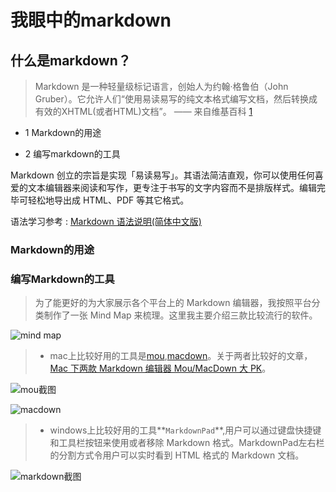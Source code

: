 # 我眼中的markdown
## 什么是markdown？
> Markdown 是一种轻量级标记语言，创始人为约翰·格鲁伯（John Gruber）。它允许人们“使用易读易写的纯文本格式编写文档，然后转换成有效的XHTML(或者HTML)文档”。 —— 来自维基百科 [1](http://zh.wikipedia.org/zh-cn/Markdown)


- 1 Markdown的用途

- 2 编写markdown的工具



Markdown 创立的宗旨是实现「易读易写」。其语法简洁直观，你可以使用任何喜爱的文本编辑器来阅读和写作，更专注于书写的文字内容而不是排版样式。编辑完毕可轻松地导出成 HTML、PDF 等其它格式。

语法学习参考 : [Markdown 语法说明(简体中文版)](http://wowubuntu.com/markdown/)

### Markdown的用途



### 编写Markdown的工具
> 为了能更好的为大家展示各个平台上的 Markdown 编辑器，我按照平台分类制作了一张 Mind Map 来梳理。这里我主要介绍三款比较流行的软件。

![mind map](http://git.oschina.net/homework1/PictureResource/raw/master/pictureRes/mind_map_markdown.jpg?dir=0&filepath=pictureRes%2Fmind_map_markdown.jpg&oid=062572999c61f39bb3713f8f49665ee528ad4502&sha=04c3d241a6fd148f55b0a77aa44781947a17e329)

> * mac上比较好用的工具是[mou](http://25.io/mou/),[macdown](http://macdown.uranusjr.com/)。关于两者比较好的文章，[Mac 下两款 Markdown 编辑器 Mou/MacDown 大 PK](http://www.jianshu.com/p/6c157af09e84)。

![mou截图](http://cms.csdnimg.cn/article/201405/05/53675ec8c78fb.jpg)

![macdown](http://git.oschina.net/homework1/PictureResource/raw/master/pictureRes/macdown_picture.png?dir=0&filepath=pictureRes%2Fmacdown_picture.png&oid=ac2872fc3b78b5e6278d785419efd934871a4d26&sha=b99230019cd73b4f8575f6f78ca2102ee9166680)
> * windows上比较好用的工具**`MarkdownPad`**,用户可以通过键盘快捷键和工具栏按钮来使用或者移除 Markdown 格式。MarkdownPad左右栏的分割方式令用户可以实时看到 HTML 格式的 Markdown 文档。 

![markdown截图](http://cms.csdnimg.cn/article/201405/05/53675ce57a699.jpg)



